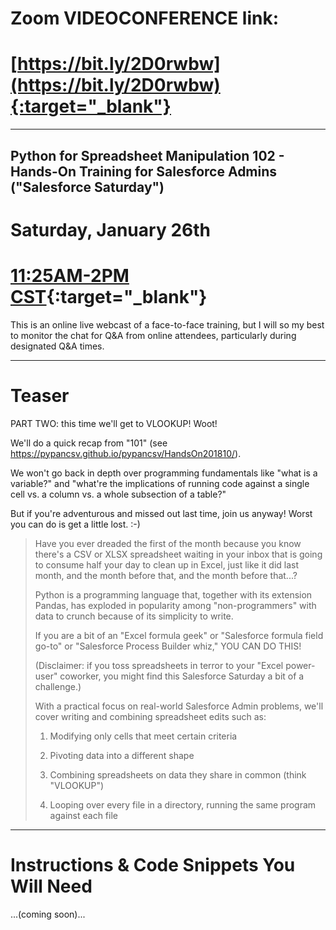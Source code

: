 # Zoom VIDEOCONFERENCE link:
# [https://bit.ly/2D0rwbw](https://bit.ly/2D0rwbw){:target="_blank"}

---

## Python for Spreadsheet Manipulation 102 - Hands-On Training for Salesforce Admins ("Salesforce Saturday")

# Saturday, January 26th
# [11:25AM-2PM CST](https://www.timeanddate.com/worldclock/fixedtime.html?iso=20190126T1125&p1=64&ah=2&am=35){:target="_blank"}

This is an online live webcast of a face-to-face training, but I will so my best to monitor the chat for Q&A from online attendees, particularly during designated Q&A times.

---

# Teaser

PART TWO: this time we'll get to VLOOKUP! Woot!

We'll do a quick recap from "101" (see https://pypancsv.github.io/pypancsv/HandsOn201810/).

We won't go back in depth over programming fundamentals like "what is a variable?" and "what're the implications of running code against a single cell vs. a column vs. a whole subsection of a table?"

But if you're adventurous and missed out last time, join us anyway! Worst you can do is get a little lost.  :-)

> Have you ever dreaded the first of the month because you know there's a CSV or XLSX spreadsheet waiting in your inbox that is going to consume half your day to clean up in Excel, just like it did last month, and the month before that, and the month before that...?
> 
> Python is a programming language that, together with its extension Pandas, has exploded in popularity among "non-programmers" with data to crunch because of its simplicity to write.
> 
> If you are a bit of an "Excel formula geek" or "Salesforce formula field go-to" or "Salesforce Process Builder whiz," YOU CAN DO THIS!
> 
> (Disclaimer: if you toss spreadsheets in terror to your "Excel power-user" coworker, you might find this Salesforce Saturday a bit of a challenge.)
> 
> With a practical focus on real-world Salesforce Admin problems, we'll cover writing and combining spreadsheet edits such as:
> 
> 1. Modifying only cells that meet certain criteria
> 
> 2. Pivoting data into a different shape
> 
> 3. Combining spreadsheets on data they share in common (think "VLOOKUP")
> 
> 4. Looping over every file in a directory, running the same program against each file

---

# Instructions & Code Snippets You Will Need

...(coming soon)...

